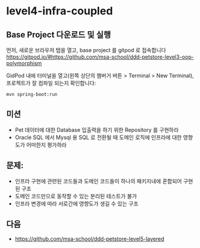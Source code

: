 # level4-infra-coupled

## Base Project 다운로드 및 실행
먼저, 새로운 브라우저 탭을 열고, base project 를 gitpod 로 접속합니다
https://gitpod.io/#https://github.com/msa-school/ddd-petstore-level3-oop-polymorphism

GidPod 내에 터미널을 열고(왼쪽 상단의 햄버거 버튼 > Terminal > New Terminal), 프로젝트가 잘 컴파일 되는지 확인합니다:
```
mvn spring-boot:run
```

## 미션
- Pet 데이터에 대한 Database 입출력을 하기 위한 Repository 를 구현하라
- Oracle SQL 에서  Mysql 용 SQL 로 전환될 때 도메인 로직에 인프라에 대한 영향도가 어떠한지 평가하라

## 문제: 
- 인프라 구현에 관련된 코드들과 도메인 코드들이 하나의 패키지내에 혼합되어 구현된 구조 
- 도메인 코드만으로 동작할 수 있는 분리된 테스트가 불가
- 인프라 변경에 따라 서로간에 영향도가 생길 수 있는 구조

## 다음
- https://github.com/msa-school/ddd-petstore-level5-layered
